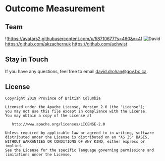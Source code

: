 # Outcome Measurement

## Team
!(https://avatars2.githubusercontent.com/u/58710677?s=460&v=4)
![David](https://github.com/ddrohan-2)
 https://github.com/akzachernuk https://github.com/achwist

## Stay in Touch
If you have any questions, feel free to email david.drohan@gov.bc.ca.

## License
```
Copyright 2019 Province of British Columbia

Licensed under the Apache License, Version 2.0 (the "License");
you may not use this file except in compliance with the License.
You may obtain a copy of the License at 

   http://www.apache.org/licenses/LICENSE-2.0

Unless required by applicable law or agreed to in writing, software
distributed under the License is distributed on an "AS IS" BASIS,
WITHOUT WARRANTIES OR CONDITIONS OF ANY KIND, either express or implied.
See the License for the specific language governing permissions and
limitations under the License.
```
